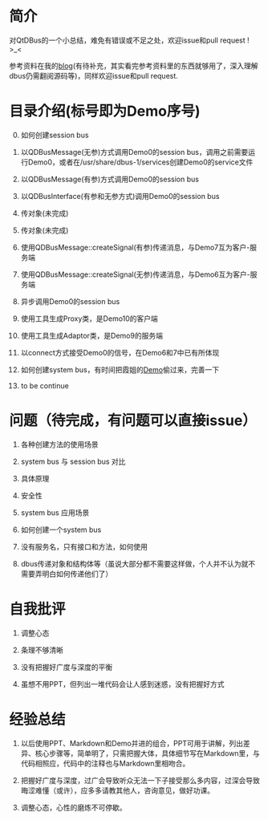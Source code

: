 # 简介

对QtDBus的一个小总结，难免有错误或不足之处，欢迎issue和pull request ! >_<

参考资料在我的[blog](mousezhangzh.github.io)(有待补充，其实看完参考资料里的东西就够用了，深入理解dbus仍需翻阅源码等)，同样欢迎issue和pull request.

# 目录介绍(标号即为Demo序号)

0. 如何创建session bus

1. 以QDBusMessage(无参)方式调用Demo0的session bus，调用之前需要运行Demo0，或者在/usr/share/dbus-1/services创建Demo0的service文件

2. 以QDBusMessage(有参)方式调用Demo0的session bus

3. 以QDBusInterface(有参和无参方式)调用Demo0的session bus

4. 传对象(未完成)

5. 传对象(未完成)

6. 使用QDBusMessage::createSignal(有参)传递消息，与Demo7互为客户-服务端

7. 使用QDBusMessage::createSignal(无参)传递消息，与Demo6互为客户-服务端

8. 异步调用Demo0的session bus

9. 使用工具生成Proxy类，是Demo10的客户端

10. 使用工具生成Adaptor类，是Demo9的服务端

11. 以connect方式接受Demo0的信号，在Demo6和7中已有所体现

12. 如何创建system bus，有时间把霞姐的[Demo](https://github.com/wx-kylin/system_bus_demo)偷过来，完善一下

13. to be continue


# 问题（待完成，有问题可以直接issue）

1. 各种创建方法的使用场景 

2. system bus 与 session bus 对比

3. 具体原理

4. 安全性

5. system bus 应用场景

6. 如何创建一个system bus 

7. 没有服务名，只有接口和方法，如何使用

8. dbus传递对象和结构体等（虽说大部分都不需要这样做，个人并不认为就不需要弄明白如何传递他们了）

# 自我批评

1. 调整心态

2. 条理不够清晰

3. 没有把握好广度与深度的平衡

4. 虽想不用PPT，但列出一堆代码会让人感到迷惑，没有把握好方式

# 经验总结

1. 以后使用PPT、Markdown和Demo并进的组合，PPT可用于讲解，列出差异、核心步骤等，简单明了，只需把握大体，具体细节写在Markdown里，与代码相照应，代码中的注释也与Markdown里相吻合。

2. 把握好广度与深度，过广会导致听众无法一下子接受那么多内容，过深会导致晦涩难懂（或许），应多多请教其他人，咨询意见，做好功课。

3. 调整心态，心性的磨炼不可停歇。
